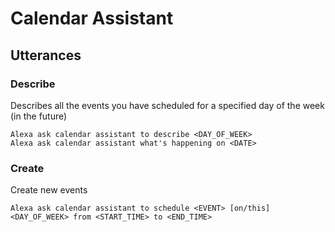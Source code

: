 # Calendar Assistant

## Utterances

### Describe

Describes all the events you have scheduled for a specified day of the week (in the future)

```
Alexa ask calendar assistant to describe <DAY_OF_WEEK>
Alexa ask calendar assistant what's happening on <DATE>
```

### Create

Create new events 

```
Alexa ask calendar assistant to schedule <EVENT> [on/this] <DAY_OF_WEEK> from <START_TIME> to <END_TIME>
```